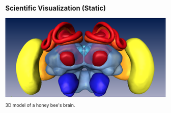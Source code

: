 ##  Scientific Visualization (Static)

![](/images/vis/honeybee-brain.png) <!-- .element width="60%" -->

<p>
  <span>3D model of a honey bee's brain.</span><!-- .element: class="caption" -->
</p><!-- .element: class="caption-wrapper" -->
